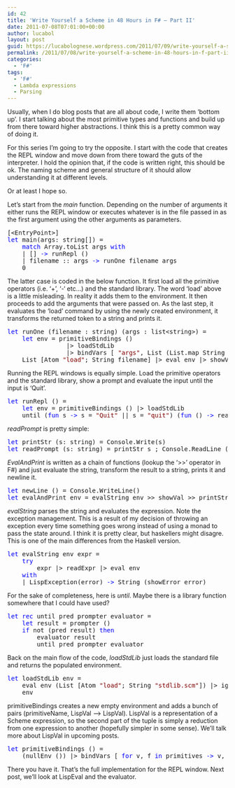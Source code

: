 ```yaml
---
id: 42
title: 'Write Yourself a Scheme in 48 Hours in F# – Part II'
date: 2011-07-08T07:01:00+00:00
author: lucabol
layout: post
guid: https://lucabolognese.wordpress.com/2011/07/09/write-yourself-a-scheme-in-48-hours-in-f-part-ii/
permalink: /2011/07/08/write-yourself-a-scheme-in-48-hours-in-f-part-ii/
categories:
  - 'F#'
tags:
  - 'F#'
  - Lambda expressions
  - Parsing
---
```

Usually, when I do blog posts that are all about code, I write them ‘bottom up’. I start talking about the most primitive types and functions and build up from there toward higher abstractions. I think this is a pretty common way of doing it.

For this series I’m going to try the opposite. I start with the code that creates the REPL window and move down from there toward the guts of the interpreter. I hold the opinion that, if the code is written right, this should be ok. The naming scheme and general structure of it should allow understanding it at different levels.

Or at least I hope so.

Let’s start from the _main_ function. Depending on the number of arguments it either runs the REPL window or executes whatever is in the file passed in as the first argument using the other arguments as parameters.

<pre class="code">[&lt;EntryPoint&gt;]
<span style="color:blue;">let </span>main(args: string[]) =
    <span style="color:blue;">match </span>Array.toList args <span style="color:blue;">with
    </span>| [] <span style="color:blue;">-&gt; </span>runRepl ()
    | filename :: args <span style="color:blue;">-&gt; </span>runOne filename args
    0</pre>

The latter case is coded in the below function. It first load all the primitive operators (i.e. ‘+’, ‘-‘ etc…) and the standard library. The word ‘load’ above is a little misleading. In reality it adds them to the environment. It then proceeds to add the arguments that were passed on. As the last step, it evaluates the ‘load’ command by using the newly created environment, it transforms the returned token to a string and prints it.

<pre class="code"><span style="color:blue;">let </span>runOne (filename : string) (args : list&lt;string&gt;) =
    <span style="color:blue;">let </span>env = primitiveBindings ()
                |&gt; loadStdLib
                |&gt; bindVars [ <span style="color:maroon;">"args"</span>, List (List.map String args) ]
    List [Atom <span style="color:maroon;">"load"</span>; String filename] |&gt; eval env |&gt; showVal |&gt; printStr</pre>

Running the REPL windows is equally simple. Load the primitive operators and the standard library, show a prompt and evaluate the input until the input is ‘Quit’.

<pre class="code"><span style="color:blue;">let </span>runRepl () =
    <span style="color:blue;">let </span>env = primitiveBindings () |&gt; loadStdLib
    until (<span style="color:blue;">fun </span>s <span style="color:blue;">-&gt; </span>s = <span style="color:maroon;">"Quit" </span>|| s = <span style="color:maroon;">"quit"</span>) (<span style="color:blue;">fun </span>() <span style="color:blue;">-&gt; </span>readPrompt <span style="color:maroon;">"Lisp&gt;&gt;&gt; "</span>) (evalAndPrint env)</pre>

_readPrompt_ is pretty simple:

<pre class="code"><span style="color:blue;">let </span>printStr (s: string) = Console.Write(s)
<span style="color:blue;">let </span>readPrompt (s: string) = printStr s ; Console.ReadLine ()</pre>

_EvalAndPrint_ is written as a chain of functions (lookup the ‘>>’ operator in F#) and just evaluate the string, transform the result to a string, prints it and newline it.

<pre class="code"><span style="color:blue;">let </span>newLine () = Console.WriteLine()
<span style="color:blue;">let </span>evalAndPrint env = evalString env &gt;&gt; showVal &gt;&gt; printStr &gt;&gt; newLine</pre>

_evalString_ parses the string and evaluates the expression. Note the exception management. This is a result of my decision of throwing an exception every time something goes wrong instead of using a monad to pass the state around. I think it is pretty clear, but haskellers might disagre. This is one of the main differences from the Haskell version.

<pre class="code"><span style="color:blue;">let </span>evalString env expr =
    <span style="color:blue;">try
        </span>expr |&gt; readExpr |&gt; eval env
    <span style="color:blue;">with
    </span>| LispException(error) <span style="color:blue;">-&gt; </span>String (showError error)</pre>

For the sake of completeness, here is _until_. Maybe there is a library function somewhere that I could have used?

<pre class="code"><span style="color:blue;">let rec </span>until pred prompter evaluator =
    <span style="color:blue;">let </span>result = prompter ()
    <span style="color:blue;">if </span>not (pred result) <span style="color:blue;">then
        </span>evaluator result
        until pred prompter evaluator</pre>

Back on the main flow of the code, _loadStdLib_ just loads the standard file and returns the populated environment.

<pre class="code"><span style="color:blue;">let </span>loadStdLib env =
    eval env (List [Atom <span style="color:maroon;">"load"</span>; String <span style="color:maroon;">"stdlib.scm"</span>]) |&gt; ignore
    env</pre>

primitiveBindings creates a new empty environment and adds a bunch of pairs (primitiveName, LispVal –> LispVal). LispVal is a representation of a Scheme expression, so the second part of the tuple is simply a reduction from one expression to another (hopefully simpler in some sense). We’ll talk more about LispVal in upcoming posts.

<pre class="code"><span style="color:blue;">let </span>primitiveBindings () =
    (nullEnv ()) |&gt; bindVars [ <span style="color:blue;">for </span>v, f <span style="color:blue;">in </span>primitives <span style="color:blue;">-&gt; </span>v, PrimitiveFunc f ] </pre>

There you have it. That’s the full implementation for the REPL window. Next post, we’ll look at LispEval and the evaluator.